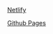 [Netlify](https://quoteoftheday-website.netlify.app/)

[Github Pages](https://meenalshekokar8.github.io/dailyquote.github.io/)
